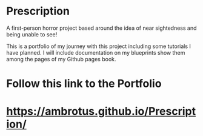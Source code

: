 # Prescription
A first-person horror project based around the idea of near sightedness and being unable to see!

This is a portfolio of my journey with this project including some tutorials I have planned.
I will include documentation on my blueprints show them among the pages of my Github pages book.
# Follow this link to the Portfolio
# https://ambrotus.github.io/Prescription/






